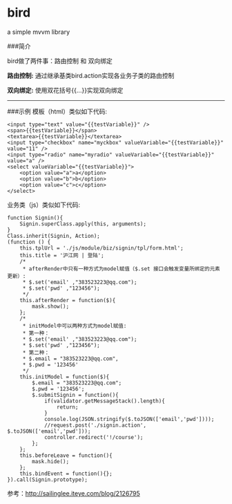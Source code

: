 bird
====

a simple mvvm library

###简介


bird做了两件事：路由控制 和 双向绑定


<b>路由控制:</b> 通过继承基类bird.action实现各业务子类的路由控制

<b>双向绑定:</b> 使用双花括号{{...}}实现双向绑定

----
###示例
模板（html）类似如下代码:
    
    <input type="text" value="{{testVariable}}" />
    <span>{{testVariable}}</span>
    <textarea>{{testVariable}}</textarea>
    <input type="checkbox" name="myckbox" valueVariable="{{testVariable}}" value="11" />
    <input type="radio" name="myradio" valueVariable="{{testVariable}}" value="a" />
    <select valueVariable="{{testVariable}}">
        <option value="a">a</option>
        <option value="b">b</option>
        <option value="c">c</option>
    </select>


业务类（js）类似如下代码:
    
    function Signin(){
  		Signin.superClass.apply(this, arguments);
  	}
  	Class.inherit(Signin, Action);
  	(function () {
  		this.tplUrl = './js/module/biz/signin/tpl/form.html';
  		this.title = '沪江网 | 登陆';
  		/*
  		 * afterRender中只有一种方式为model赋值（$.set 接口会触发变量所绑定的元素更新）:
  		 * $.set('email' ,"383523223@qq.com");
  		 * $.set('pwd' ,"123456");
  		 */
  		this.afterRender = function($){
  			mask.show();
  		};
  		/*
  		 * initModel中可以两种方式为model赋值:
  		 * 第一种：
  		 * $.set('email' ,"383523223@qq.com");
  		 * $.set('pwd' ,"123456");
  		 * 第二种：
  		 * $.email = "383523223@qq.com",
  		 * $.pwd = '123456'
  		 */
  		this.initModel = function($){
  			$.email = "383523223@qq.com";
  			$.pwd = '123456';
  			$.submitSignin = function(){
  				if(validator.getMessageStack().length){
  					return;
  				}
  				console.log(JSON.stringify($.toJSON(['email','pwd'])));
  				//request.post('./signin.action', $.toJSON(['email','pwd']));
  				controller.redirect('!/course'); 
  			};
  		};
  		this.beforeLeave = function(){
  			mask.hide();
  		};
  		this.bindEvent = function(){};
  	}).call(Signin.prototype);

参考：http://sailinglee.iteye.com/blog/2126795
